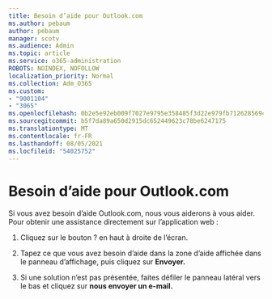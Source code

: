 ```yaml
---
title: Besoin d’aide pour Outlook.com
ms.author: pebaum
author: pebaum
manager: scotv
ms.audience: Admin
ms.topic: article
ms.service: o365-administration
ROBOTS: NOINDEX, NOFOLLOW
localization_priority: Normal
ms.collection: Adm_O365
ms.custom:
- "9001104"
- "3065"
ms.openlocfilehash: 0b2e5e92eb009f7027e9795e358485f3d22e979fb7126285694dd2b3a7ea70b7
ms.sourcegitcommit: b5f7da89a650d2915dc652449623c78be6247175
ms.translationtype: MT
ms.contentlocale: fr-FR
ms.lasthandoff: 08/05/2021
ms.locfileid: "54025752"
---
```

# <a name="need-help-with-my-outlookcom-account"></a>Besoin d’aide pour Outlook.com

Si vous avez besoin d’aide Outlook.com, nous vous aiderons à vous aider. Pour obtenir une assistance directement sur l’application web : 

1. Cliquez sur le bouton ? en haut à droite de l’écran. 

2. Tapez ce que vous avez besoin d’aide dans la zone d’aide affichée dans le panneau d’affichage, puis cliquez sur **Envoyer.** 

3. Si une solution n’est pas présentée, faites défiler le panneau latéral vers le bas et cliquez sur **nous envoyer un e-mail.**
